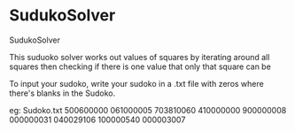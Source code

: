 # SudukoSolver
SudukoSolver

This suduoko solver works out values of squares by iterating around all squares then checking if there is one value that only that square can be

To input your sudoko, write your sudoko in a .txt file with zeros where there's blanks in the Sudoko.

eg: Sudoko.txt
500600000
061000005
703810060
410000000
900000008
000000031
040029106
100000540
000003007
